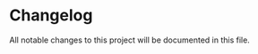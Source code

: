 # Changelog

All notable changes to this project will be documented in this file.
<!-- generated by git-cliff -->
<!-- generated by git-cliff -->
<!-- generated by git-cliff -->
